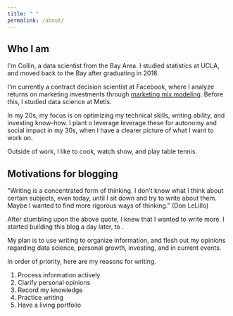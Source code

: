 ```yaml
---
title: " "
permalink: /about/
---
```


## Who I am

I'm Collin, a data scientist from the Bay Area. I studied statistics at UCLA, and moved back to the Bay after graduating in 2018. 

I'm currently a contract decision scientist at Facebook, where I analyze returns on marketing investments through [marketing mix modeling](https://en.wikipedia.org/wiki/Marketing_mix_modeling). Before this, I studied data science at Metis.

In my 20s, my focus is on optimizing my technical skills, writing ability, and investing know-how. I plant o leverage leverage these for autonomy and social impact in my 30s, when I have a clearer picture of what I want to work on.  

Outside of work, I like to cook, watch show, and play table tennis.

## Motivations for blogging

"Writing is a concentrated form of thinking. I don’t know what I think about certain subjects, even today, until I sit down and try to write about them. Maybe I wanted to find more rigorous ways of thinking." (Don LeLillo)

After stumbling upon the above quote, I knew that I wanted to write more. I started building this blog a day later, to . 

My plan is to use writing to organize information, and flesh out my opinions regarding data science, personal growth, investing, and in current events. 

In order of priority, here are my reasons for writing. 

1. Process information actively
2. Clarify personal opinions 
3. Record my knowledge 
4. Practice writing 
5. Have a living portfolio
